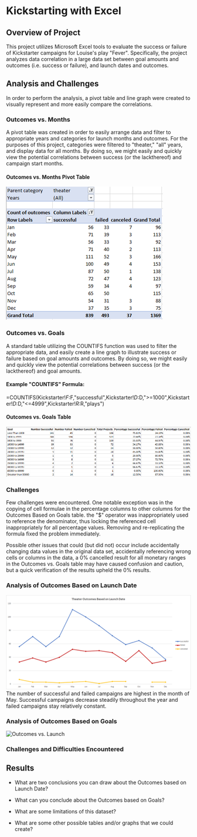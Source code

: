 # Kickstarting with Excel

## Overview of Project
This project utilizes Microsoft Excel tools to evaluate the success or failure of Kickstarter campaigns for Louise's play "Fever". Specifically, the project analyzes data correlation in a large data set between goal amounts and outcomes (i.e. success or failure), and launch dates and outcomes.

## Analysis and Challenges
In order to perform the analysis, a pivot table and line graph were created to visually represent and more easily compare the correlations.  

### Outcomes vs. Months
A pivot table was created in order to easily arrange data and filter to appropriate years and categories for launch months and outcomes. For the purposes of this project, categories were filtered to "theater," "all" years, and display data for all months. By doing so, we might easily and quickly view the potential correlations between success (or the lackthereof) and campaign start months.
#### Outcomes vs. Months Pivot Table
![Outcomes Based on Month Pivot Table](resources/Outcomes_Launch_Pivot.PNG)

### Outcomes vs. Goals
A standard table utilizing the COUNTIFS function was used to filter the appropriate data, and easily create a line graph to illustrate success or failure based on goal amounts and outcomes.  By doing so, we might easily and quickly view the potential correlations between success (or the lackthereof) and goal amounts.
#### Example "COUNTIFS" Formula:  
=COUNTIFS(Kickstarter!$F:$F,"successful",Kickstarter!$D:$D,">=1000",Kickstarter!$D:$D,"<=4999",Kickstarter!$R:$R,"plays")
#### Outcomes vs. Goals Table
![Outcomes Based on Goals Table](resources/Outcomes_Goals_Table.PNG)

### Challenges
Few challenges were encountered.  One notable exception was in the copying of cell formulae in the percentage columns to other columns for the Outcomes Based on Goals table.  the "$" operator was inappropriately used to reference the denominator, thus locking the referenced cell inappropriately for all percentage values.  Removing and re-replicating the formula fixed the problem immediately.

Possible other issues that could (but did not) occur include accidentally changing data values in the original data set, accidentally referencing wrong cells or columns in the data, a 0% cancelled result for all monetary ranges in the Outcomes vs. Goals table may have caused confusion and caution, but a quick verification of the results upheld the 0% results.

### Analysis of Outcomes Based on Launch Date
![Outcomes vs. Launch](resources/Theater_Outcomes_vs_Launch.png)
The number of successful and failed campaigns are highest in the month of May.  Successful campaigns decrease steadily throughout the year and failed campaigns stay relatively constant. 

### Analysis of Outcomes Based on Goals
![Outcomes vs. Launch]()

### Challenges and Difficulties Encountered

## Results

- What are two conclusions you can draw about the Outcomes based on Launch Date?

- What can you conclude about the Outcomes based on Goals?

- What are some limitations of this dataset?

- What are some other possible tables and/or graphs that we could create?
